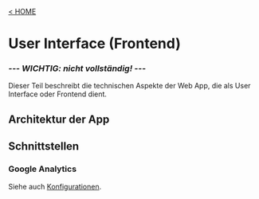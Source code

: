 [&lt; HOME](./)

# User Interface (Frontend)

### ***--- WICHTIG: nicht vollständig! ---*** ###

Dieser Teil beschreibt die technischen Aspekte der Web App, die als User Interface oder Frontend dient.

## Architektur der App



## Schnittstellen

### Google Analytics

Siehe auch [Konfigurationen](/konfig/).





